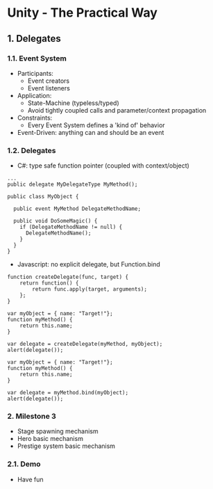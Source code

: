 <style>
  .page-header {
    background-image: none;
  }
</style>

# Unity - The Practical Way
## 1. Delegates

### 1.1. Event System
- Participants:
  - Event creators
  - Event listeners
- Application:
  - State-Machine (typeless/typed)
  - Avoid tightly coupled calls and parameter/context propagation
- Constraints:
  - Every Event System defines a 'kind of' behavior
- Event-Driven: anything can and should be an event

### 1.2. Delegates
- C#: type safe function pointer (coupled with context/object)
```
...
public delegate MyDelegateType MyMethod();

public class MyObject {  

  public event MyMethod DelegateMethodName;

  public void DoSomeMagic() {
    if (DelegateMethodName != null) {
      DelegateMethodName();
    }
  }
}
```
- Javascript: no explicit delegate, but Function.bind
```
function createDelegate(func, target) {
    return function() {
        return func.apply(target, arguments);
    };
}

var myObject = { name: "Target!"};
function myMethod() {
    return this.name;
}

var delegate = createDelegate(myMethod, myObject);
alert(delegate());
```

```
var myObject = { name: "Target!"};
function myMethod() {
    return this.name;
}

var delegate = myMethod.bind(myObject);
alert(delegate());
```

### 2. Milestone 3
- Stage spawning mechanism
- Hero basic mechanism
- Prestige system basic mechanism

### 2.1. Demo
- Have fun
